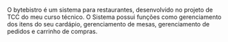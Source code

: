 O bytebistro é um sistema para restaurantes, desenvolvido no projeto de TCC do meu curso técnico.
O Sistema possui funções como gerenciamento dos itens do seu cardápio, gerenciamento de mesas, gerenciamento de pedidos e carrinho de compras.

